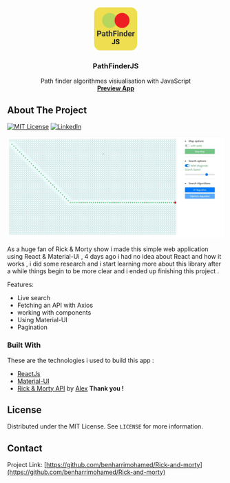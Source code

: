 <!--
*** Thanks for checking out this README Template. If you have a suggestion that would
*** make this better, please fork the repo and create a pull request or simply open
*** an issue with the tag "enhancement".
*** Thanks again! Now go create something AMAZING! :D
-->





<!-- PROJECT SHIELDS -->
<!--
*** I'm using markdown "reference style" links for readability.
*** Reference links are enclosed in brackets [ ] instead of parentheses ( ).
*** See the bottom of this document for the declaration of the reference variables
*** for contributors-url, forks-url, etc. This is an optional, concise syntax you may use.
*** https://www.markdownguide.org/basic-syntax/#reference-style-links
-->



<!-- PROJECT LOGO -->
<br />
<p align="center">
  <a href="https://pathfinderjs.herokuapp.com/">
    <img src="images/logo.png" alt="Logo" width="100" height="100">
  </a>

  <h3 align="center">PathFinderJS</h3>

  <p align="center">
    Path finder algorithmes visiualisation with JavaScript
    <br />
  <a href="https://pathfinderjs.herokuapp.com/"><strong>Preview App</strong></a>
    <br />
  </p>
</p>




<!-- ABOUT THE PROJECT -->
## About The Project

[![MIT License][license-shield]][license-url]
[![LinkedIn][linkedin-shield]][linkedin-url]

<img src="images/screenshot_1.JPG" alt="screenshot">

As a huge fan of Rick & Morty show i made this simple web application using React & Material-Ui , 4 days ago i had no idea about React and how it works , i did some
research and i start learning more about this library after a while things begin to be more clear and i ended up finishing this project .

Features:
* Live search 
* Fetching an API with Axios
* working with components
* Using Material-UI
* Pagination


### Built With
These are the technologies i used to build this app :
* [ReactJs](https://reactjs.org)
* [Material-UI](https://material-ui.com)
* [Rick & Morty API](https://rickandmortyapi.com/) by [Alex](https://github.com/afuh) <strong>Thank you !</strong>


<!-- LICENSE -->
## License

Distributed under the MIT License. See `LICENSE` for more information.

<!-- CONTACT -->
## Contact

Project Link: [https://github.com/benharrimohamed/Rick-and-morty](https://github.com/benharrimohamed/Rick-and-morty)

[license-shield]: https://img.shields.io/github/license/othneildrew/Best-README-Template.svg?style=flat-square
[license-url]: https://github.com/othneildrew/Best-README-Template/blob/master/LICENSE.txt
[linkedin-shield]: https://img.shields.io/badge/-LinkedIn-black.svg?style=flat-square&logo=linkedin&colorB=555
[linkedin-url]: https://linkedin.com/in/mohammed-ben-harri-059734143
[product-screenshot_1]: images/screenshot_1.JPG
[product-screenshot_2]: images/screenshot_2.JPG
[product-screenshot_3]: images/screenshot_3.JPG
